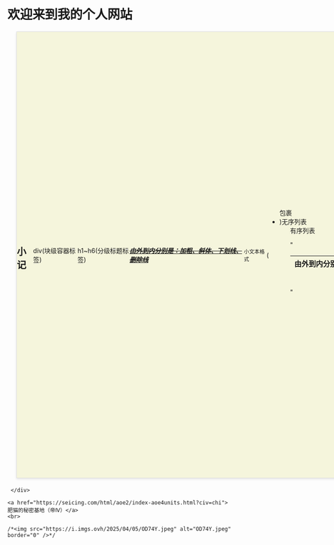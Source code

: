 <!DOCTYPE html>
<html lang="en">
<head>
    <meta charset="UTF-8">
    <meta name="viewport" content="width=device-width, initial-scale=1.0">
    <title>If Chong的个人网站</title>
</head>
<body>
     <h1>欢迎来到我的个人网站</h1>
     <div><!DOCTYPE html>
<html lang="en">
<head>
    <meta charset="UTF-8">
    <meta name="viewport" content="width=device-width, initial-scale=1.0">
    <title>小记</title>
    <style>
        .beige-box {
            width: 1000px;                /* 宽度 */
            height: 1000px;               /* 高度 */
            background-color: #f5f5dc;   /* 米白色背景 */
            border: 1px solid #ddd;      /* 可选：浅灰色边框 */
            display: flex;               /* 可选：用于内部元素居中 */
            justify-content: center;     /* 可选：水平居中 */
            align-items: center;         /* 可选：垂直居中 */
            margin: 20px;                /* 可选：外边距 */
            box-shadow: 0 2px 5px rgba(0,0,0,0.1); /* 可选：轻微阴影 */
        }
    </style>
</head>
<body>
    <!-- 米白色方形容器 -->
    <div class="beige-box">
         <h2>小记</h2>
        <p>div(块级容器标签) </p>
        <p>h1~h6(分级标题标签)</p>    
        <p><strong><em><u><s>由外到内分别是：加粗、斜体、下划线、删除线</s></u></em></strong></p>
        <p><small>小文本格式</small></p>
        <p>(<ul>包裹<li>)无序列表  <ol type="">有序列表</p>
        <p>"<table><thead><tr><th>由外到内分别是：表格标签、表头定义、表格行、表头单元格</th></tr></thead></table>"</p>
    </div>
</body>
</html>

     </div>

    <a href="https://seicing.com/html/aoe2/index-aoe4units.html?civ=chi">肥猫的秘密基地（帝Ⅳ）</a>
    <br>
    
    /*<img src="https://i.imgs.ovh/2025/04/05/OD74Y.jpeg" alt="OD74Y.jpeg" border="0" />*/
</body>
</html>
